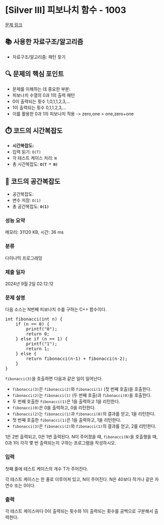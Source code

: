 # [Silver III] 피보나치 함수 - 1003 

[문제 링크](https://www.acmicpc.net/problem/1003) 

## 📚 사용한 자료구조/알고리즘

- 자료구조/알고리즘: 패턴 찾기

## 🔍 문제의 핵심 포인트

- 문제를 이해하는 데 중요한 부분:
- 피보나치 수열의 0과 1의 출력 패턴
- 0이 출력되는 횟수 1,0,1,1,2,3,...
- 1이 출력되는 횟수 0,1,1,2,3,...
- 이를 활용한 0과 1의 피보나치 적용 -> zero,one = one,zero+one

## ⏱️ 코드의 시간복잡도

- __시간복잡도:__
- 입력 읽기: `O(T)`
- 각 테스트 케이스 처리: `N`
- 총 시간복잡도: **`O(T * N)`**

## 🧠 코드의 공간복잡도

- 공간복잡도:
- 변수 저장:  `O(1)`
- 총 공간복잡도: **`O(1)`**


### 성능 요약

메모리: 31120 KB, 시간: 36 ms

### 분류

다이나믹 프로그래밍

### 제출 일자

2024년 9월 2일 02:12:12

### 문제 설명

<p>다음 소스는 N번째 피보나치 수를 구하는 C++ 함수이다.</p>

<pre>int fibonacci(int n) {
    if (n == 0) {
        printf("0");
        return 0;
    } else if (n == 1) {
        printf("1");
        return 1;
    } else {
        return fibonacci(n‐1) + fibonacci(n‐2);
    }
}
</pre>

<p><code>fibonacci(3)</code>을 호출하면 다음과 같은 일이 일어난다.</p>

<ul>
	<li><code>fibonacci(3)</code>은 <code>fibonacci(2)</code>와 <code>fibonacci(1)</code> (첫 번째 호출)을 호출한다.</li>
	<li><code>fibonacci(2)</code>는 <code>fibonacci(1)</code> (두 번째 호출)과 <code>fibonacci(0)</code>을 호출한다.</li>
	<li>두 번째 호출한 <code>fibonacci(1)</code>은 1을 출력하고 1을 리턴한다.</li>
	<li><code>fibonacci(0)</code>은 0을 출력하고, 0을 리턴한다.</li>
	<li><code>fibonacci(2)</code>는 <code>fibonacci(1)</code>과 <code>fibonacci(0)</code>의 결과를 얻고, 1을 리턴한다.</li>
	<li>첫 번째 호출한 <code>fibonacci(1)</code>은 1을 출력하고, 1을 리턴한다.</li>
	<li><code>fibonacci(3)</code>은 <code>fibonacci(2)</code>와 <code>fibonacci(1)</code>의 결과를 얻고, 2를 리턴한다.</li>
</ul>

<p>1은 2번 출력되고, 0은 1번 출력된다. N이 주어졌을 때, <code>fibonacci(N)</code>을 호출했을 때, 0과 1이 각각 몇 번 출력되는지 구하는 프로그램을 작성하시오.</p>

### 입력 

 <p>첫째 줄에 테스트 케이스의 개수 T가 주어진다.</p>

<p>각 테스트 케이스는 한 줄로 이루어져 있고, N이 주어진다. N은 40보다 작거나 같은 자연수 또는 0이다.</p>

### 출력 

 <p>각 테스트 케이스마다 0이 출력되는 횟수와 1이 출력되는 횟수를 공백으로 구분해서 출력한다.</p>


